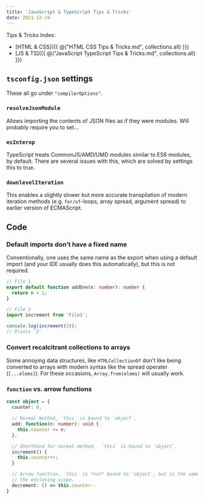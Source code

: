 ```yaml
---
title: 'JavaScript & TypeScript Tips & Tricks'
date: 2021-12-19
---
```


Tips & Tricks Index:

- [HTML & CSS]({{ @("HTML CSS Tips & Tricks.md", collections.all) }})
- [JS & TS]({{ @("JavaScript TypeScript Tips & Tricks.md", collections.all) }})

## `tsconfig.json` settings

These all go under `"compilerOptions"`.

### `resolveJsonModule`

Allows importing the contents of JSON files as if they were modules. Will probably require you to set...

### `esInterop`

TypeScript treats CommonJS/AMD/UMD modules similar to ES6 modules, by default. There are several issues with this, which are solved by settings this to true.

### `downlevelIteration`

This enables a slightly slower but more accurate transpilation of modern iteration methods (e.g. `for/of`-loops, array spread, argument spread) to earlier version of ECMAScript.

## Code

### Default imports don't have a fixed name

Conventionally, one uses the same name as the export when using a default import (and your IDE usually does this automatically), but this is not required.

```ts
// File 1
export default function addOne(n: number): number {
  return n + 1;
}

// File 2
import increment from 'File1';

console.log(increment(2));
// Prints '3'
```

### Convert recalcitrant collections to arrays

Some annoying data structures, like `HTMLCollectionOf` don't like being converted to arrays with modern syntax like the spread operater (`[...elems]`). For these occasions, `Array.from(elems)` will usually work.

### `function` vs. arrow functions

```ts
const object = {
  counter: 0,

  // Normal method, `this` is bound to `object`.
  add: function(n: number): void {
    this.counter += n;
  },

  // Shorthand for normal method,  `this` is bound to `object`.
  increment() {
    this.counter++;
  }

  // Arrow function, `this` is *not* bound to `object`, but is the same as in
  // the enclosing scope.
  decrement: () => this.counter--
}
```
